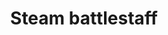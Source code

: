 ---
layout: item
title: Steam battlestaff
item-id: 11787
datatable: true
id: 11787
name: "Steam battlestaff"
members: true
lowalch: 6800
highalch: 10200
examine: "It's a slightly magical stick."
monsters:
  - id: 3129
    name: "K'ril Tsutsaroth"
    members: true
    combat_level: 650
    wiki_url: "https://oldschool.runescape.wiki/w/K'ril_Tsutsaroth"
    drops:
      - quantity: "1"
        rarity: 0.007874015748031496
    image: "https://oldschool.runescape.wiki/images/2/2f/K%27ril_Tsutsaroth.png?d22a3"
---